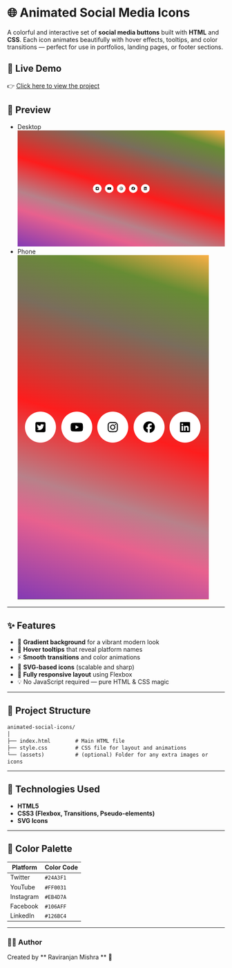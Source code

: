 # 🌐 Animated Social Media Icons

A colorful and interactive set of **social media buttons** built with **HTML** and **CSS**.
Each icon animates beautifully with hover effects, tooltips, and color transitions — perfect for use in portfolios, landing pages, or footer sections.

## 🚀 Live Demo

👉 [Click here to view the project](https://raviranjanmishra01.github.io/html_css_projects/11-Animated-Social-Icons)

## 📸 Preview
- Desktop
![](./assets/Priview/desktop.png)
- Phone
![](./assets/Priview/phone.png)
---

## ✨ Features

* 🎨 **Gradient background** for a vibrant modern look
* 🧭 **Hover tooltips** that reveal platform names
* ⚡ **Smooth transitions** and color animations
* 🔵 **SVG-based icons** (scalable and sharp)
* 📱 **Fully responsive layout** using Flexbox
* 💡 No JavaScript required — pure HTML & CSS magic

---

## 🧩 Project Structure

```
animated-social-icons/
│
├── index.html        # Main HTML file
├── style.css         # CSS file for layout and animations
└── (assets)          # (optional) Folder for any extra images or icons
```

---


## 🧠 Technologies Used

* **HTML5**
* **CSS3 (Flexbox, Transitions, Pseudo-elements)**
* **SVG Icons**

---

## 🎨 Color Palette

| Platform  | Color Code |
| --------- | ---------- |
| Twitter   | `#24A3F1`  |
| YouTube   | `#FF0031`  |
| Instagram | `#EB4D7A`  |
| Facebook  | `#106AFF`  |
| LinkedIn  | `#126BC4`  |

---

### 👨‍💻 Author
Created by ** Raviranjan Mishra ** 🚀